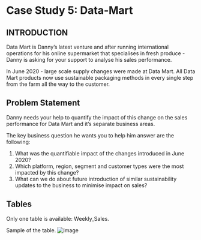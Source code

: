 # Case Study 5: Data-Mart

## INTRODUCTION

Data Mart is Danny’s latest venture and after running international operations for his online supermarket that specialises in fresh produce - Danny is asking for your support to analyse his sales performance.

In June 2020 - large scale supply changes were made at Data Mart. All Data Mart products now use sustainable packaging methods in every single step from the farm all the way to the customer.

## Problem Statement

Danny needs your help to quantify the impact of this change on the sales performance for Data Mart and it’s separate business areas.

The key business question he wants you to help him answer are the following:

1. What was the quantifiable impact of the changes introduced in June 2020?
2.  Which platform, region, segment and customer types were the most impacted by this change?
3. What can we do about future introduction of similar sustainability updates to the business to minimise impact on sales?

## Tables

Only one table is available: Weekly_Sales.

Sample of the table.
![image](https://user-images.githubusercontent.com/64631428/227722990-005d9222-eecf-4649-994d-add0ca32c924.png)

